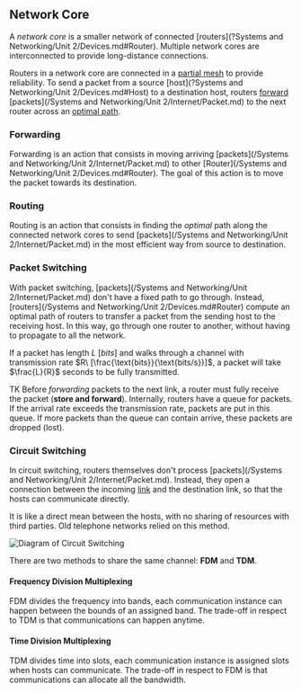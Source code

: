 ## Network Core

A *network core* is a smaller network of connected [routers](?Systems and Networking/Unit 2/Devices.md#Router). Multiple network cores are interconnected to provide long-distance connections.

Routers in a network core are connected in a [partial mesh](?TK) to provide reliability. To send a packet from a source [host](?Systems and Networking/Unit 2/Devices.md#Host) to a destination host, routers [forward](#Forwarding) [packets](/Systems and Networking/Unit 2/Internet/Packet.md) to the next router across an [optimal path](#Routing).

### Forwarding

Forwarding is an action that consists in moving arriving [packets](/Systems and Networking/Unit 2/Internet/Packet.md) to other [Router](/Systems and Networking/Unit 2/Devices.md#Router). The goal of this action is to move the packet towards its destination.

### Routing

Routing is an action that consists in finding the *optimal* path along the connected network cores to send [packets](/Systems and Networking/Unit 2/Internet/Packet.md) in the most efficient way from source to destination.

### Packet Switching

With packet switching, [packets](/Systems and Networking/Unit 2/Internet/Packet.md) don't have a fixed path to go through. Instead, [routers](/Systems and Networking/Unit 2/Devices.md#Router) compute an optimal path of routers to transfer a packet from the sending host to the receiving host. In this way, go through one router to another, without having to propagate to all the network.

If a packet has length $L\ [bits]$ and walks through a channel with transmission rate $R\ [\frac{\text{bits}}{\text{bits/s}}]$, a packet will take $\frac{L}{R}$ seconds to be fully transmitted.

TK Before *forwarding* packets to the next link, a router must fully receive the packet (**store and forward**). Internally, routers have a queue for packets. If the arrival rate exceeds the transmission rate, packets are put in this queue. If more packets than the queue can contain arrive, these packets are dropped (lost).

### Circuit Switching

In circuit switching, routers themselves don't process [packets](/Systems and Networking/Unit 2/Internet/Packet.md). Instead, they open a connection between the incoming [link](?TK) and the destination link, so that the hosts can communicate directly.

It is like a direct mean between the hosts, with no sharing of resources with third parties. Old telephone networks relied on this method.

![Diagram of Circuit Switching](?TK)

There are two methods to share the same channel: **FDM** and **TDM**.

#### Frequency Division Multiplexing

FDM divides the frequency into bands, each communication instance can happen between the bounds of an assigned band. The trade-off in respect to TDM is that communications can happen anytime.

#### Time Division Multiplexing

TDM divides time into slots, each communication instance is assigned slots when hosts can communicate. The trade-off in respect to FDM is that communications can allocate all the bandwidth.
